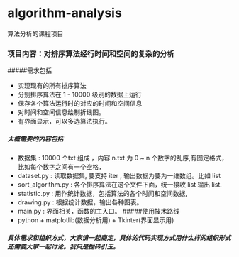# algorithm-analysis
算法分析的课程项目

### 项目内容：对排序算法经行时间和空间的复杂的分析
#####需求包括
- 实现现有的所有排序算法
- 分别排序算法在 1 - 10000 级别的数据上运行
- 保存各个算法运行时的对应的时间和空间信息
- 对时间和空间信息绘制折线图。
- 有界面显示，可以多选算法执行。
##### 大概需要的内容包括
- 数据集 : 10000 个txt 组成 ，内容 n.txt 为 0 ~ n 个数字的乱序,有固定格式，比如每个数字之间有一个空格， 
- dataset.py :  读取数据集, 要支持 iter , 输出数据为要为一维数组。比如 list
- sort_algorithm.py : 各个排序算法在这个文件下面，统一接收 list 输出 list.
- statistic.py : 用作统计数据，包括算法的各个时间和空间数据,
- drawing.py : 根据统计数据，输出各种图表。
- main.py : 界面相关，函数的主入口。
#####使用技术路线
- python + matplotlib(数据分析用) + Tkinter(界面显示用)
##### 具体需求和组织方式，大家请一起商定，具体的代码实现方式用什么样的组织形式还需要大家一起讨论。我只是抛砖引玉。

